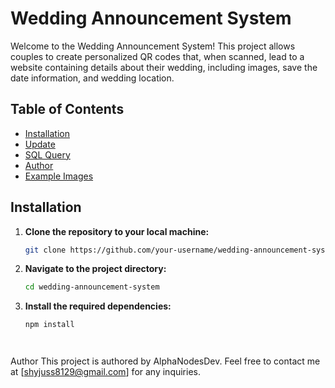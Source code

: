 # Wedding Announcement System

Welcome to the Wedding Announcement System! This project allows couples to create personalized QR codes that, when scanned, lead to a website containing details about their wedding, including images, save the date information, and wedding location.

## Table of Contents
- [Installation](#installation)
- [Update](#update)
- [SQL Query](#sql-query)
- [Author](#author)
- [Example Images](#example-images)

## Installation

1. **Clone the repository to your local machine:**
   ```bash
   git clone https://github.com/your-username/wedding-announcement-system.git


2. **Navigate to the project directory:**
   ```bash
   cd wedding-announcement-system


3. **Install the required dependencies:**
    ```bash
   npm install
   



Author
This project is authored by AlphaNodesDev. Feel free to contact me at [shyjuss8129@gmail.com] for any inquiries.

